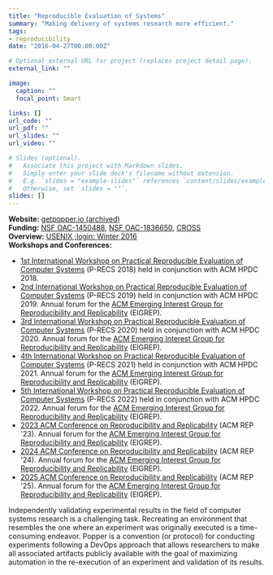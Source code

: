 ```yaml
---
title: "Reproducible Evaluation of Systems"
summary: "Making delivery of systems research more efficient."
tags:
- reproducibility
date: "2016-04-27T00:00:00Z"

# Optional external URL for project (replaces project detail page).
external_link: ""

image:
  caption: ""
  focal_point: Smart

links: []
url_code: ""
url_pdf: ""
url_slides: ""
url_video: ""

# Slides (optional).
#   Associate this project with Markdown slides.
#   Simply enter your slide deck's filename without extension.
#   E.g. `slides = "example-slides"` references `content/slides/example-slides.md`.
#   Otherwise, set `slides = ""`.
slides: []
---
```


**Website:** [getpopper.io (archived)](https://web.archive.org/web/20231128235241/https://getpopper.io/)  
**Funding:** [NSF OAC-1450488](http://bigweatherweb.org/Big_Weather_Web/Home/Home.html), [NSF OAC-1836650](https://www.nsf.gov/awardsearch/showAward?AWD_ID=1836650), [CROSS](https://cross.ucsc.edu/)  
**Overview:** [USENIX ;login: Winter 2016](https://drive.google.com/file/d/0B5rZ7hI6vXv3bHlxdEpIMkphS0U/view?usp=sharing)  
**Workshops and Conferences:**

- [1st International Workshop on Practical Reproducible Evaluation of Computer Systems](https://p-recs.github.io/2018/) (P-RECS 2018) held in conjunction with ACM HPDC 2018.  
- [2nd International Workshop on Practical Reproducible Evaluation of Computer Systems](https://p-recs.github.io/2019/) (P-RECS 2019) held in conjunction with ACM HPDC 2019. Annual forum for the [ACM Emerging Interest Group for Reproducibility and Replicability](https://reproducibility.acm.org/) (EIGREP).
- [3rd International Workshop on Practical Reproducible Evaluation of Computer Systems](https://p-recs.github.io/2020/) (P-RECS 2020) held in conjunction with ACM HPDC 2020. Annual forum for the [ACM Emerging Interest Group for Reproducibility and Replicability](https://reproducibility.acm.org/) (EIGREP). 
- [4th International Workshop on Practical Reproducible Evaluation of Computer Systems](https://p-recs.github.io/2021/) (P-RECS 2021) held in conjunction with ACM HPDC 2021. Annual forum for the [ACM Emerging Interest Group for Reproducibility and Replicability](https://reproducibility.acm.org/) (EIGREP).
- [5th International Workshop on Practical Reproducible Evaluation of Computer Systems](https://p-recs.github.io/2022/) (P-RECS 2022) held in conjunction with ACM HPDC 2022. Annual forum for the [ACM Emerging Interest Group for Reproducibility and Replicability](https://reproducibility.acm.org/) (EIGREP).
- [2023 ACM Conference on Reproducibility and Replicability](https://acm-rep.github.io/2023/) (ACM REP '23). Annual forum for the [ACM Emerging Interest Group for Reproducibility and Replicability](https://reproducibility.acm.org/) (EIGREP).
- [2024 ACM Conference on Reproducibility and Replicability](https://acm-rep.github.io/2024/) (ACM REP '24). Annual forum for the [ACM Emerging Interest Group for Reproducibility and Replicability](https://reproducibility.acm.org/) (EIGREP).
- [2025 ACM Conference on Reproducibility and Replicability](https://acm-rep.github.io/2025/) (ACM REP '25). Annual forum for the [ACM Emerging Interest Group for Reproducibility and Replicability](https://reproducibility.acm.org/) (EIGREP).

Independently validating experimental  results in the field of computer systems research is a challenging task. Recreating an environment that resembles the one where an experiment  was originally executed is a time-consuming endeavor. Popper is a  convention (or protocol) for conducting experiments following a DevOps  approach that allows researchers to make all associated artifacts  publicly available with the goal of maximizing automation in the  re-execution of an experiment and validation of its results.
